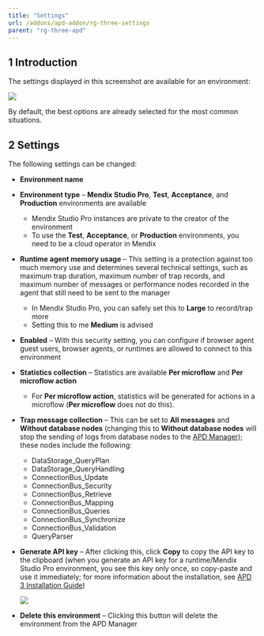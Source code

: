```yaml
---
title: "Settings"
url: /addons/apd-addon/rg-three-settings
parent: "rg-three-apd"
---
```


## 1 Introduction

The settings displayed in this screenshot are available for an environment:

![](attachments/rg-three/settings.png)

By default, the best options are already selected for the most common situations.

## 2 Settings 

The following settings can be changed:

* **Environment name**
* **Environment type** – **Mendix Studio Pro**, **Test**, **Acceptance**, and **Production** environments are available
	* Mendix Studio Pro instances are private to the creator of the environment
	* To use the **Test**, **Acceptance**, or **Production** environments, you need to be a cloud operator in Mendix
* **Runtime agent memory usage** – This setting is a protection against too much memory use and determines several technical settings, such as maximum trap duration, maximum number of trap records, and maximum number of messages or performance nodes recorded in the agent that still need to be sent to the manager
	* In Mendix Studio Pro, you can safely set this to **Large** to record/trap more
	* Setting this to me **Medium** is advised
* **Enabled** – With this security setting, you can configure if browser agent guest users, browser agents, or runtimes are allowed to connect to this environment
* **Statistics collection** – Statistics are available **Per microflow** and **Per microflow action**
	
	* For **Per microflow action**, statistics will be generated for actions in a microflow (**Per microflow** does not do this).
* **Trap message collection** – This can be set to **All messages** and **Without database nodes** (changing this to **Without database nodes** will stop the sending of logs from database nodes to the [APD Manager](https://apd.mendix.com/)); these nodes include the following:
	* DataStorage_QueryPlan
	* DataStorage_QueryHandling
	* ConnectionBus_Update
	* ConnectionBus_Security
	* ConnectionBus_Retrieve
	* ConnectionBus_Mapping
	* ConnectionBus_Queries
	* ConnectionBus_Synchronize
	* ConnectionBus_Validation
	* QueryParser
* **Generate API key** – After clicking this, click **Copy** to copy the API key to the clipboard (when you generate an API key for a runtime/Mendix Studio Pro environment, you see this key only once, so copy-paste and use it immediately; for more information about the installation, see [APD 3 Installation Guide](ig-three))

	![](attachments/rg-three/api_key_dialog.png)

* **Delete this environment** – Clicking this button will delete the environment from the APD Manager
